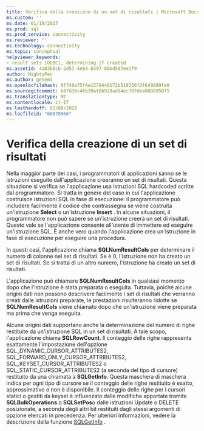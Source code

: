 ```yaml
---
title: Verifica della creazione di un set di risultati | Microsoft Docs
ms.custom: ''
ms.date: 01/19/2017
ms.prod: sql
ms.prod_service: connectivity
ms.reviewer: ''
ms.technology: connectivity
ms.topic: conceptual
helpviewer_keywords:
- result sets [ODBC], determining if created
ms.assetid: 4a83b8cb-2d57-4e64-b497-80bd587ee1f9
author: MightyPen
ms.author: genemi
ms.openlocfilehash: 0f748e75f4e1579446b72b519356f2f649889fe0
ms.sourcegitcommit: b87d36c46b39af8b929ad94ec707dee8800950f5
ms.translationtype: MT
ms.contentlocale: it-IT
ms.lasthandoff: 02/08/2020
ms.locfileid: "68078966"
---
```

# <a name="was-a-result-set-created"></a>Verifica della creazione di un set di risultati
Nella maggior parte dei casi, i programmatori di applicazioni sanno se le istruzioni eseguite dall'applicazione creeranno un set di risultati. Questa situazione si verifica se l'applicazione usa istruzioni SQL hardcoded scritte dal programmatore. Si tratta in genere del caso in cui l'applicazione costruisce istruzioni SQL in fase di esecuzione: il programmatore può includere facilmente il codice che contrassegna se viene costruita un'istruzione **Select** o un'istruzione **Insert** . In alcune situazioni, il programmatore non può sapere se un'istruzione creerà un set di risultati. Questo vale se l'applicazione consente all'utente di immettere ed eseguire un'istruzione SQL. È anche vero quando l'applicazione crea un'istruzione in fase di esecuzione per eseguire una procedura.  
  
 In questi casi, l'applicazione chiama **SQLNumResultCols** per determinare il numero di colonne nel set di risultati. Se è 0, l'istruzione non ha creato un set di risultati. Se si tratta di un altro numero, l'istruzione ha creato un set di risultati.  
  
 L'applicazione può chiamare **SQLNumResultCols** in qualsiasi momento dopo che l'istruzione è stata preparata o eseguita. Tuttavia, poiché alcune origini dati non possono descrivere facilmente i set di risultati che verranno creati dalle istruzioni preparate, le prestazioni risulteranno ridotte se **SQLNumResultCols** viene chiamato dopo che un'istruzione viene preparata ma prima che venga eseguita.  
  
 Alcune origini dati supportano anche la determinazione del numero di righe restituite da un'istruzione SQL in un set di risultati. A tale scopo, l'applicazione chiama **SQLRowCount**. Il conteggio delle righe rappresenta esattamente l'impostazione dell'opzione SQL_DYNAMIC_CURSOR_ATTRIBUTES2, SQL_FORWARD_ONLY_CURSOR_ATTRIBUTES2, SQL_KEYSET_CURSOR_ATTRIBUTES2 o SQL_STATIC_CURSOR_ATTRIBUTES2 (a seconda del tipo di cursore) restituito da una chiamata a **SQLGetInfo**. Questa maschera di maschera indica per ogni tipo di cursore se il conteggio delle righe restituito è esatto, approssimativo o non è disponibile. Il conteggio delle righe per i cursori statici o gestiti da keyset è influenzato dalle modifiche apportate tramite **SQLBulkOperations** o **SQLSetPos**o dalle istruzioni Update o DELETE posizionate, a seconda degli altri bit restituiti dagli stessi argomenti di opzione elencati in precedenza. Per ulteriori informazioni, vedere la descrizione della funzione [SQLGetInfo](../../../odbc/reference/syntax/sqlgetinfo-function.md) .
